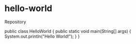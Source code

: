 # hello-world
Repository

public class HelloWorld
{
	public static void main(String[] args) {
		System.out.println("Hello World!");
	}
}

